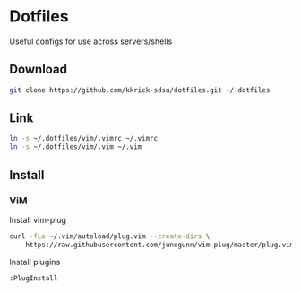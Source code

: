# Dotfiles

Useful configs for use across servers/shells

## Download

```bash
git clone https://github.com/kkrick-sdsu/dotfiles.git ~/.dotfiles
```

## Link

```bash
ln -s ~/.dotfiles/vim/.vimrc ~/.vimrc
ln -s ~/.dotfiles/vim/.vim ~/.vim
```

## Install

### ViM

Install vim-plug
```bash
curl -fLo ~/.vim/autoload/plug.vim --create-dirs \
    https://raw.githubusercontent.com/junegunn/vim-plug/master/plug.vim
```

Install plugins
```bash
:PlugInstall
```
